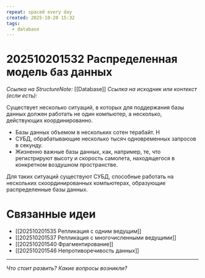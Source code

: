 ```yaml
---
repeat: spaced every day
created: 2025-10-20 15:32
tags:
  - database
---
```

# 202510201532 Распределенная модель баз данных

*Ссылка на StructureNote:* [[Database]]
*Ссылка на исходник или контекст (если есть):*

Существует несколько ситуаций, в которых для поддержания базы данных должен работать не один компьютер, а несколько, действующих координированно.

- Базы данных объемом в нескольких сотен терабайт. Н
- СУБД, обрабатывающие несколько тысяч одновременных запросов в секунду.
- Жизненно важные базы данных, как, например, те, что регистрируют высоту и скорость самолета, находящегося в конкретном воздушном пространстве.

Для таких ситуаций существуют СУБД, способные работать на нескольких скоординированных компьютерах, образующие распределенные базы данных.

# Связанные идеи

- [[202510201535 Репликация с одним ведущим]]
- [[202510201537 Репликация с многочисленными ведущими]]
- [[202510201540 Фрагментирование]]
- [[202510201546 Непротиворечивость данных]]

---

*Что стоит развить? Какие вопросы возникли?*
